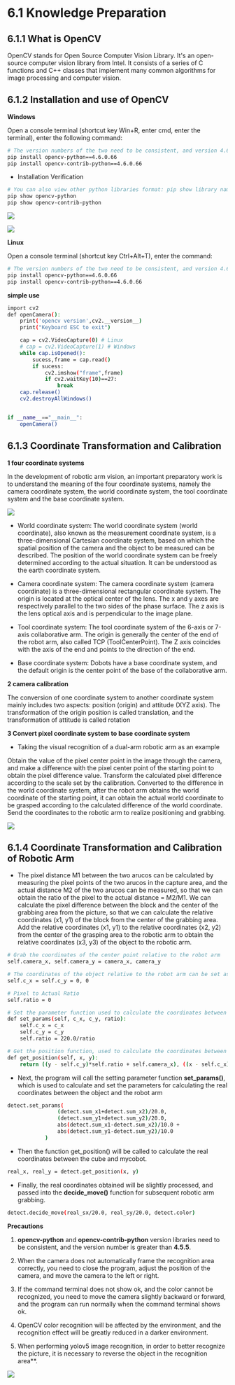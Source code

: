 
# 6.1 Knowledge Preparation

## 6.1.1 What is OpenCV

OpenCV stands for Open Source Computer Vision Library. It's an open-source computer vision library from Intel. It consists of a series of C functions and C++ classes that implement many common algorithms for image processing and computer vision.

## 6.1.2 Installation and use of OpenCV

**Windows**

Open a console terminal (shortcut key Win+R, enter cmd, enter the terminal), enter the following command:

```bash
# The version numbers of the two need to be consistent, and version 4.6.0.66 is installed here
pip install opencv-python==4.6.0.66
pip install opencv-contrib-python==4.6.0.66
```

- Installation Verification

```bash
# You can also view other python libraries format: pip show library name
pip show opencv-python
pip show opencv-contrib-python
```

![](../resources/6-RoboticArmKnowledge/6.1-1.png)

![](../resources/6-RoboticArmKnowledge/6.1-2.png)

**Linux**

Open a console terminal (shortcut key Ctrl+Alt+T), enter the command:

```bash
# The version numbers of the two need to be consistent, and version 4.6.0.66 is installed here
pip install opencv-python==4.6.0.66
pip install opencv-contrib-python==4.6.0.66
```

**simple use**

```bash
import cv2 
def openCamera():
    print('opencv version',cv2.__version__)
    print("Keyboard ESC to exit")

    cap = cv2.VideoCapture(0) # Linux
    # cap = cv2.VideoCapture(1) # Windows
    while cap.isOpened():
        sucess,frame = cap.read()
        if sucess:
            cv2.imshow("frame",frame)
            if cv2.waitKey(10)==27:
                break
    cap.release()
    cv2.destroyAllWindows()


if __name__=="__main__":
    openCamera()

```

## 6.1.3 Coordinate Transformation and Calibration

**1 four coordinate systems**

In the development of robotic arm vision, an important preparatory work is to understand the meaning of the four coordinate systems, namely the camera coordinate system, the world coordinate system, the tool coordinate system and the base coordinate system.

![](../resources/6-RoboticArmKnowledge/6.1-3.png)

- World coordinate system: The world coordinate system (world coordinate), also known as the measurement coordinate system, is a three-dimensional Cartesian coordinate system, based on which the spatial position of the camera and the object to be measured can be described. The position of the world coordinate system can be freely determined according to the actual situation. It can be understood as the earth coordinate system.

- Camera coordinate system: The camera coordinate system (camera coordinate) is a three-dimensional rectangular coordinate system. The origin is located at the optical center of the lens. The x and y axes are respectively parallel to the two sides of the phase surface. The z axis is the lens optical axis and is perpendicular to the image plane.

- Tool coordinate system: The tool coordinate system of the 6-axis or 7-axis collaborative arm. The origin is generally the center of the end of the robot arm, also called TCP (ToolCenterPoint). The Z axis coincides with the axis of the end and points to the direction of the end.

- Base coordinate system: Dobots have a base coordinate system, and the default origin is the center point of the base of the collaborative arm.

**2 camera calibration** 

The conversion of one coordinate system to another coordinate system mainly includes two aspects: position (origin) and attitude (XYZ axis). The transformation of the origin position is called translation, and the transformation of attitude is called rotation

**3 Convert pixel coordinate system to base coordinate system** 

* Taking the visual recognition of a dual-arm robotic arm as an example

Obtain the value of the pixel center point in the image through the camera, and make a difference with the pixel center point of the starting point to obtain the pixel difference value. Transform the calculated pixel difference according to the scale set by the calibration. Converted to the difference in the world coordinate system, after the robot arm obtains the world coordinate of the starting point, it can obtain the actual world coordinate to be grasped according to the calculated difference of the world coordinate. Send the coordinates to the robotic arm to realize positioning and grabbing.

![](../resources/6-RoboticArmKnowledge/6.1-4.png)

## 6.1.4 Coordinate Transformation and Calibration of Robotic Arm

* The pixel distance M1 between the two arucos can be calculated by measuring the pixel points of the two arucos in the capture area, and the actual distance M2 of the two arucos can be measured, so that we can obtain the ratio of the pixel to the actual distance = M2/M1. We can calculate the pixel difference between the block and the center of the grabbing area from the picture, so that we can calculate the relative coordinates (x1, y1) of the block from the center of the grabbing area. Add the relative coordinates (x1, y1) to the relative coordinates (x2, y2) from the center of the grasping area to the robotic arm to obtain the relative coordinates (x3, y3) of the object to the robotic arm.


```bash
# Grab the coordinates of the center point relative to the robot arm
self.camera_x, self.camera_y = camera_x, camera_y

# The coordinates of the object relative to the robot arm can be set as:
self.c_x = self.c_y = 0, 0

# Pixel to Actual Ratio
self.ratio = 0

# Set the parameter function used to calculate the coordinates between the cube and the arm
def set_params(self, c_x, c_y, ratio):
    self.c_x = c_x
    self.c_y = c_y
    self.ratio = 220.0/ratio

# Get the position function, used to calculate the coordinates between the cube and the arm
def get_position(self, x, y):
    return ((y - self.c_y)*self.ratio + self.camera_x), ((x - self.c_x)*self.ratio + self.camera_y)

```

- Next, the program will call the setting parameter function **set_params()**, which is used to calculate and set the parameters for calculating the real coordinates between the object and the robot arm

```bash
detect.set_params(
                (detect.sum_x1+detect.sum_x2)/20.0,
                (detect.sum_y1+detect.sum_y2)/20.0,
                abs(detect.sum_x1-detect.sum_x2)/10.0 +
                abs(detect.sum_y1-detect.sum_y2)/10.0
            )

```

- Then the function get_position() will be called to calculate the real coordinates between the cube and mycobot.

```bash
real_x, real_y = detect.get_position(x, y)

```

- Finally, the real coordinates obtained will be slightly processed, and passed into the **decide_move()** function for subsequent robotic arm grabbing.

```bash
detect.decide_move(real_sx/20.0, real_sy/20.0, detect.color)
```

**Precautions**

1. **opencv-python** and **opencv-contrib-python** version libraries need to be consistent, and the version number is greater than **4.5.5**.

2. When the camera does not automatically frame the recognition area correctly, you need to close the program, adjust the position of the camera, and move the camera to the left or right.
3. If the command terminal does not show ok, and the color cannot be recognized, you need to move the camera slightly backward or forward, and the program can run normally when the command terminal shows ok.
4. OpenCV color recognition will be affected by the environment, and the recognition effect will be greatly reduced in a darker environment.
5. When performing yolov5 image recognition, in order to better recognize the picture, it is necessary to reverse the object in the recognition area**.

![](../resources/6-RoboticArmKnowledge/6.1-5.png)